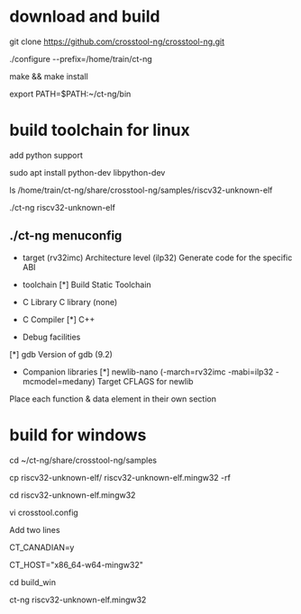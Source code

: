 # download and build

git clone https://github.com/crosstool-ng/crosstool-ng.git


./configure --prefix=/home/train/ct-ng


make && make install


export PATH=$PATH:~/ct-ng/bin

# build toolchain for linux

add python support

sudo apt install python-dev libpython-dev


ls /home/train/ct-ng/share/crosstool-ng/samples/riscv32-unknown-elf

./ct-ng riscv32-unknown-elf


## ./ct-ng menuconfig

- target
(rv32imc) Architecture level
(ilp32) Generate code for the specific ABI 

- toolchain
[*] Build Static Toolchain

- C Library
C library (none) 

- C Compiler
[*] C++

- Debug facilities

[*] gdb
Version of gdb (9.2)

-  Companion libraries
[*] newlib-nano
(-march=rv32imc -mabi=ilp32 -mcmodel=medany) Target CFLAGS for newlib

Place each function & data element in their own section



# build for windows

cd ~/ct-ng/share/crosstool-ng/samples

cp riscv32-unknown-elf/ riscv32-unknown-elf.mingw32  -rf

cd riscv32-unknown-elf.mingw32

vi crosstool.config

Add two lines

CT_CANADIAN=y

CT_HOST="x86_64-w64-mingw32"


cd build_win

ct-ng riscv32-unknown-elf.mingw32

